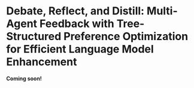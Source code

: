 # Debate, Reflect, and Distill: Multi-Agent Feedback with Tree-Structured Preference Optimization for Efficient Language Model Enhancement
**Coming soon!**
